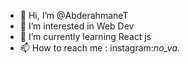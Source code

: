 - 👋 Hi, I’m @AbderahmaneT
- 👀 I’m interested in Web Dev
- 🌱 I’m currently learning React js
- 📫 How to reach me :
instagram:_no_va._



